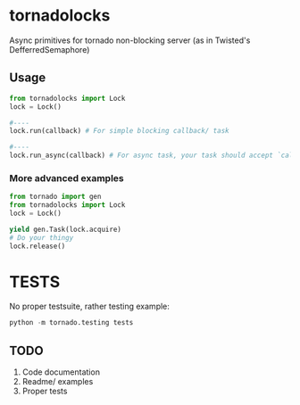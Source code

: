 tornadolocks
============

Async primitives for tornado non-blocking server (as in Twisted's DefferredSemaphore)

Usage
-----

```python
from tornadolocks import Lock
lock = Lock()

#----
lock.run(callback) # For simple blocking callback/ task

#----
lock.run_async(callback) # For async task, your task should accept `callback` as first argument
```

### More advanced examples ###
```python
from tornado import gen
from tornadolocks import Lock
lock = Lock()

yield gen.Task(lock.acquire)
# Do your thingy
lock.release()
```

TESTS
=====

No proper testsuite, rather testing example:
```python
python -m tornado.testing tests
```

TODO
----

1. Code documentation
2. Readme/ examples
3. Proper tests
